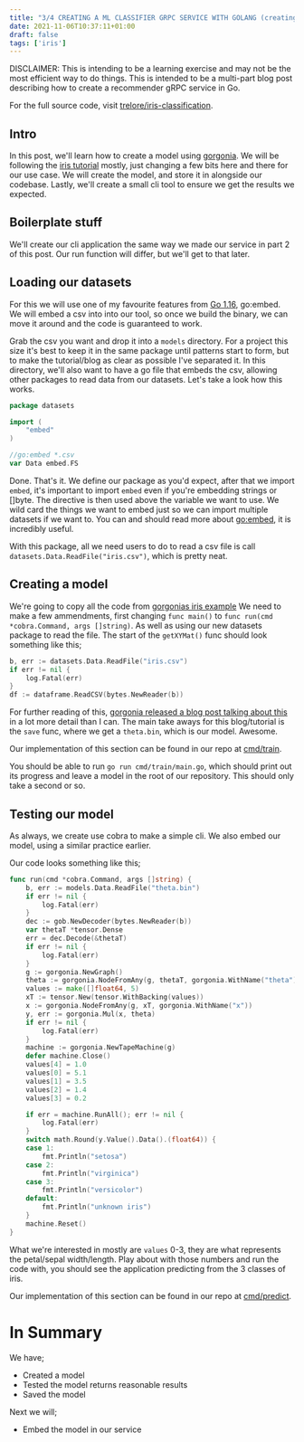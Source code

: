 ```yaml
---
title: "3/4 CREATING A ML CLASSIFIER GRPC SERVICE WITH GOLANG (creating a model)"
date: 2021-11-06T10:37:11+01:00
draft: false
tags: ['iris']
---
```


DISCLAIMER: This is intending to be a learning exercise and may not be the most efficient way to do things. This is intended to be a multi-part blog post describing how to create a recommender gRPC service in Go.

For the full source code, visit [trelore/iris-classification](https://github.com/trelore/iris-classification).

## Intro

In this post, we'll learn how to create a model using [gorgonia](https://gorgonia.org/).
We will be following the [iris tutorial](https://gorgonia.org/tutorials/iris/) mostly, just changing a few bits here and there for our use case.
We will create the model, and store it in alongside our codebase.
Lastly, we'll create a small cli tool to ensure we get the results we expected.

## Boilerplate stuff

We'll create our cli application the same way we made our service in part 2 of this post.
Our run function will differ, but we'll get to that later.

## Loading our datasets

For this we will use one of my favourite features from [Go 1.16](https://go.dev/blog/go1.16), go:embed.
We will embed a csv into into our tool, so once we build the binary, we can move it around and the code is guaranteed to work.

Grab the csv you want and drop it into a `models` directory.
For a project this size it's best to keep it in the same package until patterns start to form, but to make the tutorial/blog as clear as possible I've separated it.
In this directory, we'll also want to have a go file that embeds the csv, allowing other packages to read data from our datasets.
Let's take a look how this works.

```go
package datasets

import (
	"embed"
)

//go:embed *.csv
var Data embed.FS
```

Done.
That's it.
We define our package as you'd expect, after that we import `embed`, it's important to import `embed` even if you're embedding strings or []byte.
The directive is then used above the variable we want to use.
We wild card the things we want to embed just so we can import multiple datasets if we want to.
You can and should read more about [go:embed](https://blog.carlmjohnson.net/post/2021/how-to-use-go-embed/), it is incredibly useful.

With this package, all we need users to do to read a csv file is call `datasets.Data.ReadFile("iris.csv")`, which is pretty neat.

## Creating a model

We're going to copy all the code from [gorgonias iris example](https://github.com/gorgonia/gorgonia/blob/v0.9.17/examples/iris/main.go)
We need to make a few ammendments, first changing `func main()` to `func run(cmd *cobra.Command, args []string)`.
As well as using our new datasets package to read the file.
The start of the `getXYMat()` func should look something like this;

```go
b, err := datasets.Data.ReadFile("iris.csv")
if err != nil {
    log.Fatal(err)
}
df := dataframe.ReadCSV(bytes.NewReader(b))
```

For further reading of this, [gorgonia released a blog post talking about this](https://gorgonia.org/tutorials/iris/) in a lot more detail than I can.
The main take aways for this blog/tutorial is the `save` func, where we get a `theta.bin`, which is our model.
Awesome.

Our implementation of this section can be found in our repo at [cmd/train](https://github.com/trelore/iris-classification/tree/main/cmd/train).

You should be able to run `go run cmd/train/main.go`, which should print out its progress and leave a model in the root of our repository.
This should only take a second or so.

## Testing our model

As always, we create use cobra to make a simple cli.
We also embed our model, using a similar practice earlier.

Our code looks something like this;

```go
func run(cmd *cobra.Command, args []string) {
	b, err := models.Data.ReadFile("theta.bin")
	if err != nil {
		log.Fatal(err)
	}
	dec := gob.NewDecoder(bytes.NewReader(b))
	var thetaT *tensor.Dense
	err = dec.Decode(&thetaT)
	if err != nil {
		log.Fatal(err)
	}
	g := gorgonia.NewGraph()
	theta := gorgonia.NodeFromAny(g, thetaT, gorgonia.WithName("theta"))
	values := make([]float64, 5)
	xT := tensor.New(tensor.WithBacking(values))
	x := gorgonia.NodeFromAny(g, xT, gorgonia.WithName("x"))
	y, err := gorgonia.Mul(x, theta)
	if err != nil {
		log.Fatal(err)
	}
	machine := gorgonia.NewTapeMachine(g)
	defer machine.Close()
	values[4] = 1.0
	values[0] = 5.1
	values[1] = 3.5
	values[2] = 1.4
	values[3] = 0.2

	if err = machine.RunAll(); err != nil {
		log.Fatal(err)
	}
	switch math.Round(y.Value().Data().(float64)) {
	case 1:
		fmt.Println("setosa")
	case 2:
		fmt.Println("virginica")
	case 3:
		fmt.Println("versicolor")
	default:
		fmt.Println("unknown iris")
	}
	machine.Reset()
}
```

What we're interested in mostly are `values` 0-3, they are what represents the petal/sepal width/length.
Play about with those numbers and run the code with, you should see the application predicting from the 3 classes of iris.

Our implementation of this section can be found in our repo at [cmd/predict](https://github.com/trelore/iris-classification/tree/main/cmd/predict).

# In Summary
We have;

- Created a model
- Tested the model returns reasonable results
- Saved the model

Next we will;

- Embed the model in our service

